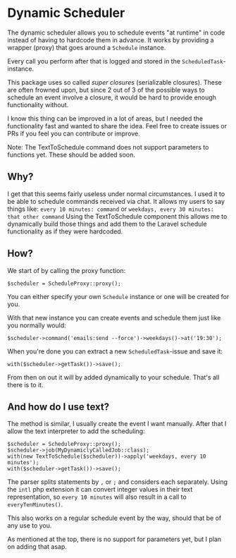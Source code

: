 # Dynamic Scheduler

The dynamic scheduler allows you to schedule events "at runtime" in code instead of having to hardcode them in advance.
It works by providing a wrapper (proxy) that goes around a `Schedule` instance.

Every call you perform after that is logged and stored in the `ScheduledTask`-instance.

This package uses so called _super closures_ (serializable closures). These are often frowned upon, but since 2 out of 3 of the possible ways to schedule an event involve a closure, it would be hard to provide enough functionality without. 

I know this thing can be improved in a lot of areas, but I needed the functionality fast and wanted to share the idea.
Feel free to create issues or PRs if you feel you can contribute or improve.

Note: The TextToSchedule command does not support parameters to functions yet. These should be added soon.

## Why?
 
I get that this seems fairly useless under normal circumstances. 
I used it to be able to schedule commands received via chat. 
It allows my users to say things like: `every 10 minutes: command` or `weekdays, every 30 minutes: that other command` 
Using the TextToSchedule component this allows me to dynamically build those things and add them to the Laravel schedule functionality as if they were hardcoded.

## How?

We start of by calling the proxy function: 

``` 
$scheduler = ScheduleProxy::proxy();
```

You can either specify your own `Schedule` instance or one will be created for you.

With that new instance you can create events and schedule them just like you normally would:
```
$scheduler->command('emails:send --force')->weekdays()->at('19:30');
```

When you're done you can extract a new `ScheduledTask`-issue and save it:
```
with($scheduler->getTask())->save();
```

From then on out it will by added dynamically to your schedule. 
That's all there is to it.

## And how do I use text?

The method is similar, I usually create the event I want manually. After that I allow the text interpreter to add the scheduling:

```
$scheduler = ScheduleProxy::proxy();
$scheduler->job(MyDynamiclyCalledJob::class);
with(new TextToSchedule($scheduler))->apply('weekdays, every 10 minutes');
with($scheduler->getTask())->save();
```

The parser splits statements by `,` or `;` and considers each separately.
Using the `intl` php extension it can convert integer values in their text representation, so `every 10 minutes` will also result in a call to `everyTenMinutes()`. 

This also works on a regular schedule event by the way, should that be of any use to you.

As mentioned at the top, there is no support for parameters yet, but I plan on adding that asap.
